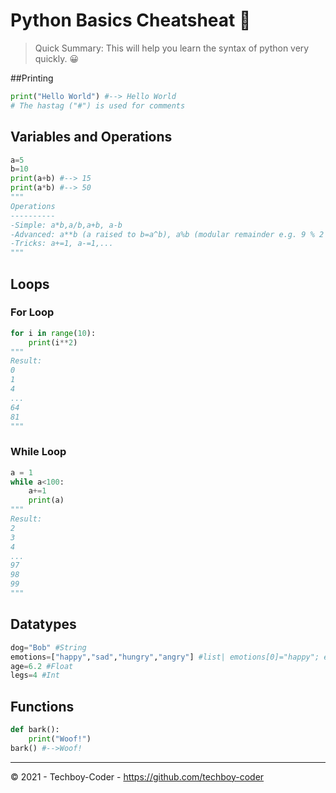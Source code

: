 # Python Basics Cheatsheat 🐍

> Quick Summary: This will help you learn the syntax of python very quickly. 😀

##Printing

```python
print("Hello World") #--> Hello World
# The hastag ("#") is used for comments
```

## Variables and Operations

```python
a=5
b=10
print(a+b) #--> 15
print(a*b) #--> 50
"""
Operations
----------
-Simple: a*b,a/b,a+b, a-b
-Advanced: a**b (a raised to b=a^b), a%b (modular remainder e.g. 9 % 2 = 1; 8 %  = 1)
-Tricks: a+=1, a-=1,...
"""
```

## Loops

### For Loop

```python
for i in range(10):
    print(i**2)
"""
Result:
0
1
4
...
64
81
"""
```

### While Loop

```python
a = 1
while a<100:
    a+=1
    print(a)
"""
Result:
2
3
4
...
97
98
99
"""
```

## Datatypes

```python
dog="Bob" #String
emotions=["happy","sad","hungry","angry"] #list| emotions[0]="happy"; emotions[3]="angry"
age=6.2 #Float
legs=4 #Int
```

## Functions

```python
def bark():
    print("Woof!")
bark() #-->Woof!
```

---

© 2021 - Techboy-Coder - https://github.com/techboy-coder
